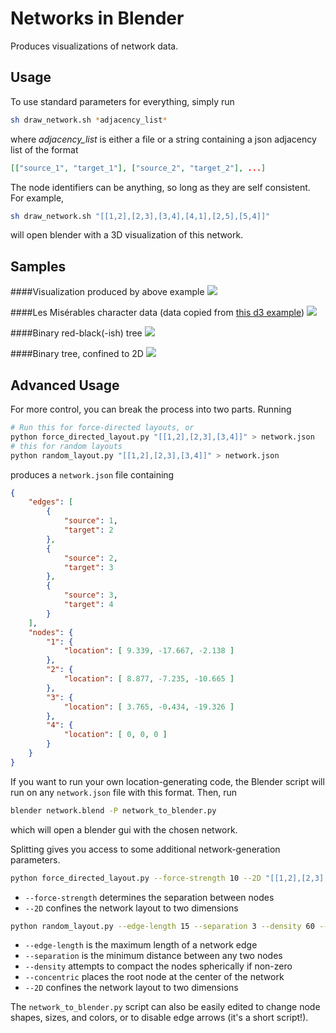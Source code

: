 Networks in Blender
============================

Produces visualizations of network data.

Usage
-----

To use standard parameters for everything, simply run

```bash
sh draw_network.sh *adjacency_list*
```

where *adjacency_list* is either a file or a string containing a json adjacency
list of the format

```json
[["source_1", "target_1"], ["source_2", "target_2"], ...]
```

The node identifiers can be anything, so long as they are self consistent.
For example,

```bash
sh draw_network.sh "[[1,2],[2,3],[3,4],[4,1],[2,5],[5,4]]"
```

will open blender with a 3D visualization of this network.


Samples
-------

####Visualization produced by above example
![](http://www.patrick-fuller.com/wp-content/uploads/2013/01/trigonal_wheel.png)

####Les Misérables character data (data copied from [this d3 example](http://bl.ocks.org/4062045))
![](http://www.patrick-fuller.com/wp-content/uploads/2013/01/les_miserables.png)

####Binary red-black(-ish) tree
![](http://www.patrick-fuller.com/wp-content/uploads/2013/01/red_black_tree_3d.png)

####Binary tree, confined to 2D
![](http://www.patrick-fuller.com/wp-content/uploads/2013/01/red_black_tree_2d.png)


Advanced Usage
--------------

For more control, you can break the process into two parts. Running

```bash
# Run this for force-directed layouts, or
python force_directed_layout.py "[[1,2],[2,3],[3,4]]" > network.json
# this for random layouts
python random_layout.py "[[1,2],[2,3],[3,4]]" > network.json
```

produces a `network.json` file containing

```json
{
    "edges": [
        {
            "source": 1, 
            "target": 2
        }, 
        {
            "source": 2, 
            "target": 3
        }, 
        {
            "source": 3, 
            "target": 4
        }
    ], 
    "nodes": {
        "1": {
            "location": [ 9.339, -17.667, -2.138 ]
        }, 
        "2": {
            "location": [ 8.877, -7.235, -10.665 ]
        }, 
        "3": {
            "location": [ 3.765, -0.434, -19.326 ]
        }, 
        "4": {
            "location": [ 0, 0, 0 ]
        }
    }
}
```

If you want to run your own location-generating code, the Blender script will
run on any `network.json` file with this format. Then, run

```bash
blender network.blend -P network_to_blender.py
```

which will open a blender gui with the chosen network.

Splitting gives you access to some additional network-generation parameters.

```bash
python force_directed_layout.py --force-strength 10 --2D "[[1,2],[2,3],[3,4]]"
```

 * `--force-strength` determines the separation between nodes
 * `--2D` confines the network layout to two dimensions


```bash
python random_layout.py --edge-length 15 --separation 3 --density 60 --concentric --2D "[[1,2],[2,3],[3,4]]"
```

 * `--edge-length` is the maximum length of a network edge
 * `--separation` is the minimum distance between any two nodes
 * `--density` attempts to compact the nodes spherically if non-zero
 * `--concentric` places the root node at the center of the network
 * `--2D` confines the network layout to two dimensions

The `network_to_blender.py` script can also be easily edited to change node
shapes, sizes, and colors, or to disable edge arrows (it's a short script!).

